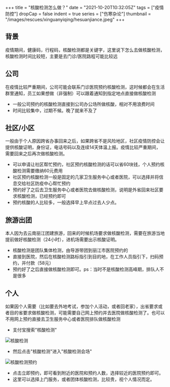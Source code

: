 +++
title = "核酸检测怎么做？"
date = "2021-10-20T10:32:05Z"
tags = ["疫情防控"]
dropCap = false
indent = true
series = ["伤寒杂论"]
thumbnail = "/images/rescues/xinguanyiqing/hesuanjiance.jpeg"
+++

## 背景
疫情期间，健康码，行程码，核酸检测都是关键字，这里说下怎么去做核酸检测，核酸检测时间比较短，主要是去门诊/医院路程可能比较远

## 公司

在疫情比较严重期间，公司可能会联系门诊医院预约核酸检测，这时候都会在生活群里通知，员工如果想做（非强制）可以跟着通知到指定地点直接做核酸检测
* 一般公司预约的核酸检测直接到公司办公场所做核酸，相对不用浪费时间
* 时间比较集中，过期不候。晚了就来不及了

## 社区/小区

一般由于个人原因跨省办事回来之后，如果跨省不是风险地区，社区疫情防控会让提供核酸证明，身份证，电话号码以及连续14天体温上报。疫情比较严重期间，需要回来之后再次做核酸检测。

* 可以申请让社区帮忙预约，社区预约核酸检测的话可以省60块钱，个人预约核酸检测需要缴纳60元费用
* 社区预约核酸检测一般是固定的几家卫生服务中心或者医院，可以选择并将信息交给社区防疫中心帮忙预约
* 预约好了之后去卫生服务中心或者医院去做核酸检测，说明是外省回来社区要求核酸检测，已经预约即可
* 预约核酸的人比较多，一般选择早上早点过去人少点。

## 旅游出团

本人因为去云南丽江团建旅游，回来的时候机场要求做核酸检测，需要在旅游当地提前做好核酸检测（24小时），进机场需要出示核酸证明。
* 核酸检测是团队集体检测，由导游带团到丽江市医院预约的
* 直接到医院，然后在核酸检测路标指引到目的地，在工作人员指引下，扫码预约，并付款（58元）
* 预约好了之后直接做核酸检测即可。ps：当时不是核酸检测高峰期，排队人不是很多

## 个人

如果因个人需要（比如要去外地考试，参加个人活动，或者回老家），出省要求或者目的省要求做核酸检测，可能需要自己网上预约并去医院做核酸检测了。也可以不用网上预约直接去卫生服务中心或者医院排队做核酸检测
* 支付宝搜索"核酸检测"

![核酸检测](/images/rescues/xinguanyiqing/NAT1.jpeg)

* 然后点击"核酸检测"进入"核酸检测会场"

![核酸检测预约](/images/rescues/xinguanyiqing/NAT2.jpeg)

* 点击立即预约，即可看到附近的医院和预约人数，选择较近的医院预约即可。
* 这里可以选择上门服务，或者团体核酸检测，比较贵，视个人情况而定。